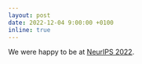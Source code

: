 ```yaml
---
layout: post
date: 2022-12-04 9:00:00 +0100
inline: true
---
```


We were happy to be at [NeurIPS 2022](https://twitter.com/INDE_LAB_AMS/status/1597274304714244096).